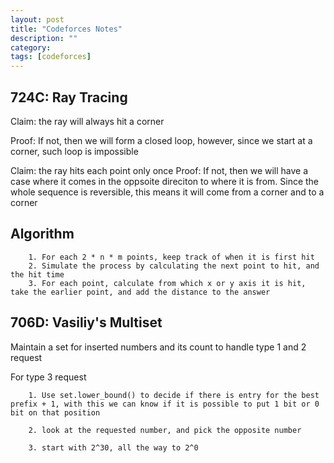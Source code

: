 ```yaml
---
layout: post
title: "Codeforces Notes" 
description: ""
category: 
tags: [codeforces]
---
```


724C:  Ray Tracing
-----------

Claim: the ray will always hit a corner

Proof: If not, then we will form a closed loop, however, since we start at a corner, such loop is impossible


Claim: the ray hits each point only once
Proof: If not, then we will have a case where it comes in the oppsoite direciton to where it is from. Since the whole sequence is reversible, this means it will come from a corner and to a corner 

Algorithm
---------
```
	1. For each 2 * n * m points, keep track of when it is first hit
	2. Simulate the process by calculating the next point to hit, and the hit time
	3. For each point, calculate from which x or y axis it is hit, take the earlier point, and add the distance to the answer

```


706D:  Vasiliy's Multiset
-----------

Maintain a set for inserted numbers and its count to handle type 1 and 2 request

For type 3 request
```
	1. Use set.lower_bound() to decide if there is entry for the best prefix + 1, with this we can know if it is possible to put 1 bit or 0 bit on that position 

	2. look at the requested number, and pick the opposite number

	3. start with 2^30, all the way to 2^0
	
```


